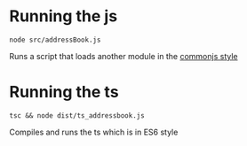 # Running the js

`node src/addressBook.js`  
  
Runs a script that loads another module in the [commonjs style](https://flaviocopes.com/commonjs/)

# Running the ts

`tsc && node dist/ts_addressbook.js`
  
Compiles and runs the ts which is in ES6 style

